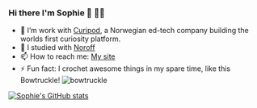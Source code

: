 ### Hi there I'm Sophie 👋 👩‍💻




- 🔭 I’m work with <a href="https://curipod.com/">Curipod</a>, a Norwegian ed-tech company building the worlds first curiosity platform.
- 🌱 I studied with <a href="https://www.noroff.no/en/studies/vocational-school/front-end-development">Noroff</a>
- 📫 How to reach me: <a href="https://soph-web-dev.eu/">My site</a>
- ⚡ Fun fact: I crochet awesome things in my spare time, like this Bowtruckle!
![bowtruckle](https://user-images.githubusercontent.com/54497081/194061859-c97a6b1c-37e3-4e4c-a5db-03be6dedb230.jpg)



[![Sophie's GitHub stats](https://github-readme-stats.vercel.app/api?username=Soph-H-P)](https://github.com/anuraghazra/github-readme-stats)

